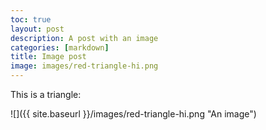 ```yaml
---
toc: true
layout: post
description: A post with an image
categories: [markdown]
title: Image post
image: images/red-triangle-hi.png
---
```


This is a triangle:

![]({{ site.baseurl }}/images/red-triangle-hi.png "An image")